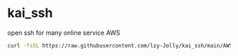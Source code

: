 # kai_ssh
open ssh for many online service
AWS

```sh
curl -fsSL https://raw.githubusercontent.com/lzy-Jolly/kai_ssh/main/AWS_lightsail_open_ssh.sh | sudo bash

```
